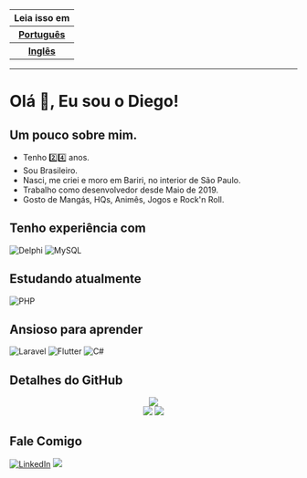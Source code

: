 <table>
  <thead>
    <tr>
      <th>Leia isso em</th>
    </tr>
  </thead>
  <tbody>
    <tr>
      <th><a href="./README.md">Português</a></th>
    </tr>
    <tr>
      <th><a href="./README.en.md">Inglês</a></th>
    </tr>
  </tbody>
</table>
<hr/>

# Olá :wave:, Eu sou o Diego!

## Um pouco sobre mim.
- Tenho :two::four: anos.
- Sou Brasileiro.
- Nasci, me criei e moro em Bariri, no interior de São Paulo.
- Trabalho como desenvolvedor desde Maio de 2019.
- Gosto de Mangás, HQs, Animês, Jogos e Rock'n Roll.
## Tenho experiência com
![Delphi](https://img.shields.io/badge/Delphi-B22222?style=for-the-badge&logo=delphi&logoColor=white) ![MySQL](https://img.shields.io/badge/MySQL-005C84?style=for-the-badge&logo=mysql&logoColor=white)
## Estudando atualmente
![PHP](https://img.shields.io/badge/PHP-777BB4?style=for-the-badge&logo=php&logoColor=white) 
## Ansioso para aprender
![Laravel](https://img.shields.io/badge/Laravel-FF2D20?style=for-the-badge&logo=laravel&logoColor=white) ![Flutter](https://img.shields.io/badge/Flutter-02569B?style=for-the-badge&logo=flutter&logoColor=white) ![C#](https://img.shields.io/badge/C%23-239120?style=for-the-badge&logo=c-sharp&logoColor=white)

## Detalhes do GitHub
<div align="center">
<img src="https://github-profile-summary-cards.vercel.app/api/cards/profile-details?username=diegofolieni&theme=vue"/>
<br/>
<img src="https://github-readme-stats.vercel.app/api?username=diegofolieni"/>
<img src="https://github-readme-stats.vercel.app/api/top-langs/?username=diegofolieni"/>
</div>

## Fale Comigo
[![LinkedIn](https://img.shields.io/badge/LinkedIn-0077B5?style=for-the-badge&logo=linkedin&logoColor=white&link=https://www.linkedin.com/in/diego-antonio-folieni-69295615b)](https://www.linkedin.com/in/diego-antonio-folieni-69295615b) <a href="mailto:dfoliene@gmail.com"><img src="https://img.shields.io/badge/Gmail-D14836?style=for-the-badge&logo=gmail&logoColor=white"/></a>



<!--)
**diegofolieni/diegofolieni** is a ✨ _special_ ✨ repository because its `README.md` (this file) appears on your GitHub profile.

Here are some ideas to get you started:

- 🔭 I’m currently working on ...
- 🌱 I’m currently learning ...
- 👯 I’m looking to collaborate on ...
- 🤔 I’m looking for help with ...
- 💬 Ask me about ...
- 📫 How to reach me: ...
- 😄 Pronouns: ...
- ⚡ Fun fact: ...
-->
